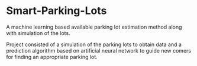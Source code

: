 # Smart-Parking-Lots
A machine learning based available parking lot estimation method along with simulation of the lots. 

Project consisted of a simulation of the parking lots to obtain data and a prediction algorithm based on artificial neural network to guide new comers for finding an appropriate parking lot. 

